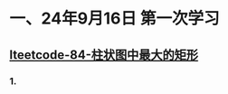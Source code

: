 # 一、24年9月16日 第一次学习
## [lteetcode-84-柱状图中最大的矩形](https://leetcode.cn/problems/largest-rectangle-in-histogram/description/)

### 1.



